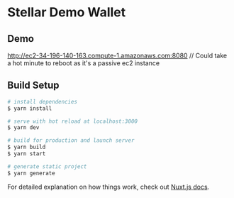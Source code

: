 # Stellar Demo Wallet

## Demo
http://ec2-34-196-140-163.compute-1.amazonaws.com:8080 // Could take a hot minute to reboot as it's a passive ec2 instance

## Build Setup

``` bash
# install dependencies
$ yarn install

# serve with hot reload at localhost:3000
$ yarn dev

# build for production and launch server
$ yarn build
$ yarn start

# generate static project
$ yarn generate
```

For detailed explanation on how things work, check out [Nuxt.js docs](https://nuxtjs.org).
